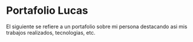 
# Portafolio Lucas

El siguiente se refiere a un portafolio sobre mi persona destacando asi mis trabajos realizados, tecnologias, etc.

